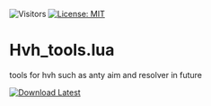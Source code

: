 ![Visitors](https://api.visitorbadge.io/api/visitors?path=https%3A%2F%2Fgithub.com%2Ftitaniummachine1%2FHvh_tools/blob/main/Hvh_tools.lua&label=Visitors&countColor=%23263759&style=plastic)
[![License: MIT](https://img.shields.io/badge/License-MIT-yellow.svg)](https://opensource.org/licenses/MIT)

# Hvh_tools.lua
tools for hvh such as anty aim and resolver in future

[![Download Latest](https://img.shields.io/github/downloads/titaniummachine1/Hvh_tools.lua/blob/main/Hvh_tools.lua/total.svg?style=for-the-badge&logo=download&label=Download%20Latest)](https://github.com/titaniummachine1/Hvh_tools.lua/blob/main/Hvh_tools.lua/releases/latest/download/Hvh_tools.lua/blob/main/Hvh_tools.lua)

